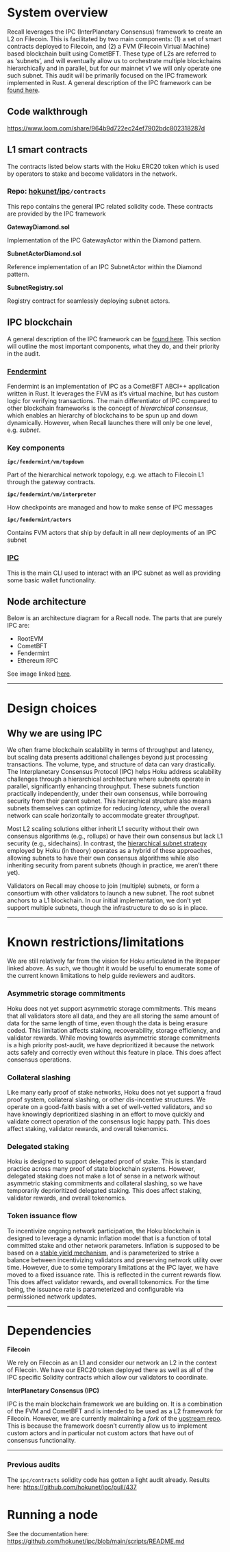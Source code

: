 # System overview

Recall leverages the IPC (InterPlanetary Consensus) framework to create an L2 on Filecoin. This is facilitated by two main components: (1) a set of smart contracts deployed to Filecoin, and (2) a FVM (Filecoin Virtual Machine) based blockchain built using CometBFT. These type of L2s are referred to as ‘subnets’, and will eventually allow us to orchestrate multiple blockchains hierarchically and in parallel, but for our mainnet v1 we will only operate one such subnet. This audit will be primarily focused on the IPC framework implemented in Rust. A general description of the IPC framework can be [found here](https://docs.ipc.space/). 

## Code walkthrough

https://www.loom.com/share/964b9d722ec24ef7902bdc802318287d

## L1 smart contracts

The contracts listed below starts with the Hoku ERC20 token which is used by operators to stake and become validators in the network. 

### Repo: [hokunet/ipc](https://github.com/hokunet/ipc)`/contracts`

This repo contains the general IPC related solidity code. These contracts are provided by the IPC framework

**GatewayDiamond.sol**

Implementation of the IPC GatewayActor within the Diamond pattern.

**SubnetActorDiamond.sol**

Reference implementation of an IPC SubnetActor within the Diamond pattern.

**SubnetRegistry.sol**

Registry contract for seamlessly deploying subnet actors.

## IPC blockchain

A general description of the IPC framework can be [found here](https://docs.ipc.space/). This section will outline the most important components, what they do, and their priority in the audit.

### [Fendermint](https://github.com/hokunet/ipc/tree/develop/fendermint)

Fendermint is an implementation of IPC as a CometBFT ABCI++ application written in Rust. It leverages the FVM as it’s virtual machine, but has custom logic for verifying transactions. The main differentiator of IPC compared to other blockchain frameworks is the concept of *hierarchical consensus*, which enables an hierarchy of blockchains to be spun up and down dynamically. However, when Recall launches there will only be one level, e.g. *subnet*.

### Key components

**`ipc/fendermint/vm/topdown`**

Part of the hierarchical network topology, e.g. we attach to Filecoin L1 through the gateway contracts.

**`ipc/fendermint/vm/interpreter`**

How checkpoints are managed and how to make sense of IPC messages

**`ipc/fendermint/actors`**

Contains FVM actors that ship by default in all new deployments of an IPC subnet

### [IPC](https://github.com/hokunet/ipc/tree/develop/ipc)

This is the main CLI used to interact with an IPC subnet as well as providing some basic wallet functionality.

## Node architecture

Below is an architecture diagram for a Recall node. The parts that are purely IPC are:

- RootEVM
- CometBFT
- Fendermint
- Ethereum RPC

See image linked [here](https://flat-agustinia-3f3.notion.site/Audit-documentation-Code4rena-17ddfc9427de80a7849fe2144b56dffb#17ddfc9427de81348304e62cb815e446).

---

# Design choices

## Why we are using IPC

We often frame blockchain scalability in terms of throughput and latency, but scaling data presents additional challenges beyond just processing transactions. The volume, type, and structure of data can vary drastically. The Interplanetary Consensus Protocol (IPC) helps Hoku address scalability challenges through a hierarchical architecture where subnets operate in parallel, significantly enhancing throughput. These subnets function practically independently, under their own consensus, while borrowing security from their parent subnet. This hierarchical structure also means subnets themselves can optimize for reducing *latency*, while the overall network can scale horizontally to accommodate greater *throughput*.

Most L2 scaling solutions either inherit L1 security without their own consensus algorithms (e.g., rollups) or have their own consensus but lack L1 security (e.g., sidechains). In contrast, the [hierarchical subnet strategy](https://docs.ipc.space/overview/how-ipc-compares) employed by Hoku (in theory) operates as a hybrid of these approaches, allowing subnets to have their own consensus algorithms while also inheriting security from parent subnets (though in practice, we aren’t there yet).

Validators on Recall may choose to join (multiple) subnets, or form a consortium with other validators to launch a new subnet. The root subnet anchors to a L1 blockchain. In our initial implementation, we don’t yet support multiple subnets, though the infrastructure to do so is in place.

---

# Known restrictions/limitations

We are still relatively far from the vision for Hoku articulated in the litepaper linked above. As such, we thought it would be useful to enumerate some of the current known limitations to help guide reviewers and auditors.

### Asymmetric storage commitments

Hoku does not yet support asymmetric storage commitments. This means that all validators store all data, and they are all storing the same amount of data for the same length of time, even though the data is being erasure coded. This limitation affects staking, recoverability, storage efficiency, and validator rewards. While moving towards asymmetric storage commitments is a high priority post-audit, we have deprioritized it because the network acts safely and correctly even without this feature in place. This does affect consensus operations.

### Collateral slashing

Like many early proof of stake networks, Hoku does not yet support a fraud proof system, collateral slashing, or other dis-incentive structures. We operate on a good-faith basis with a set of well-vetted validators, and so have knowingly deprioritized slashing in an effort to move quickly and validate correct operation of the consensus logic happy path. This does affect staking, validator rewards, and overall tokenomics.

### Delegated staking

Hoku is designed to support delegated proof of stake. This is standard practice across many proof of state blockchain systems. However, delegated staking does not make a lot of sense in a network without asymmetric staking commitments and collateral slashing, so we have temporarily deprioritized delegated staking. This does affect staking, validator rewards, and overall tokenomics.

### Token issuance flow

To incentivize ongoing network participation, the Hoku blockchain is designed to leverage a dynamic inflation model that is a function of total committed stake and other network parameters. Inflation is supposed to be based on a [stable yield mechanism](https://forum.threshold.network/t/tip-003-threshold-network-reward-mechanisms-proposal-i-stable-yield-for-non-institutional-staker-welfare/82), and is parameterized to strike a balance between incentivizing validators and preserving network utility over time. However, due to some temporary limitations at the IPC layer, we have moved to a fixed issuance rate. This is reflected in the current rewards flow. This does affect validator rewards, and overall tokenomics. For the time being, the issuance rate is parameterized and configurable via permissioned network updates.

---

# Dependencies

**Filecoin**

We rely on Filecoin as an L1 and consider our network an L2 in the context of Filecoin. We have our ERC20 token deployed there as well as all of the IPC specific Solidity contracts which allow our validators to coordinate.

**InterPlanetary Consensus (IPC)**

IPC is the main blockchain framework we are building on. It is a combination of the FVM and CometBFT and is intended to be used as a L2 framework for Filecoin. However, we are currently maintaining a *fork* of the [upstream repo](https://github.com/consensus-shipyard/ipc). This is because the framework doesn’t currently allow us to implement custom actors and in particular not custom actors that have out of consensus functionality.

---

### Previous audits

The `ipc/contracts` solidity code has gotten a light audit already. Results here: https://github.com/hokunet/ipc/pull/437

# Running a node

See the documentation here: https://github.com/hokunet/ipc/blob/main/scripts/README.md
